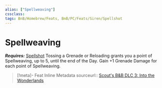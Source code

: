 ```yaml
---
alias: ["Spellweaving"]
cssclass: 
tags: BnB/Homebrew/Feats, BnB/PC/Feats/Siren/Spellshot
---
```

# Spellweaving
___Requires:___ [Spellshot](Spellshot.md)
Tossing a Grenade or Reloading grants you a point of Spellweaving, up to 5, until the end of the Day.
Gain +1 Grenade Damage for each point of Spellweaving.

> [!meta]- Feat Inline Metadata
> sourceurl:: [Scout's B&B DLC 3: Into the Wonderlands](https://docs.google.com/document/d/1MLOgrWwcLNTnP9PuXrKiLImy7SUh4hXO8arVUAlmdp0/edit)

